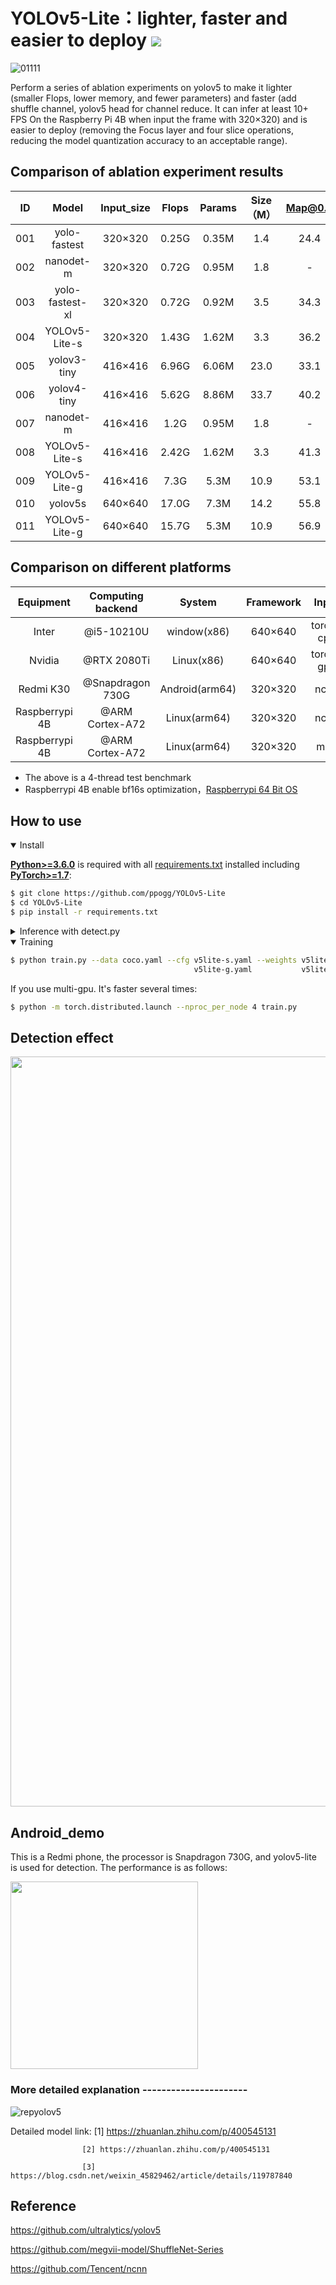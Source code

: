 # YOLOv5-Lite：lighter, faster and easier to deploy   ![](https://zenodo.org/badge/DOI/10.5281/zenodo.5241425.svg)

![01111](https://user-images.githubusercontent.com/82716366/135464047-9a66eb1a-38d6-4585-aacb-552c70b18457.jpg)

Perform a series of ablation experiments on yolov5 to make it lighter (smaller Flops, lower memory, and fewer parameters) and faster (add shuffle channel, yolov5 head for channel reduce. It can infer at least 10+ FPS On the Raspberry Pi 4B when input the frame with 320×320) and is easier to deploy (removing the Focus layer and four slice operations, reducing the model quantization accuracy to an acceptable range).

## Comparison of ablation experiment results

  ID|Model | Input_size|Flops| Params | Size（M） |Map@0.5|Map@.5:0.95
 :-----:|:-----:|:-----:|:----------:|:----:|:----:|:----:|:----:|
001| yolo-fastest| 320×320|0.25G|0.35M|1.4| 24.4| -
002| nanodet-m| 320×320| 0.72G|0.95M|1.8|- |20.6
003| yolo-fastest-xl| 320×320|0.72G|0.92M|3.5| 34.3| -
004| YOLOv5-Lite-s| 320×320|1.43G |1.62M|3.3| 36.2|20.8| 
005| yolov3-tiny| 416×416| 6.96G|6.06M|23.0| 33.1|16.6
006| yolov4-tiny| 416×416| 5.62G|8.86M| 33.7|40.2|21.7
007| nanodet-m| 416×416| 1.2G	|0.95M|1.8|- |23.5
008| YOLOv5-Lite-s| 416×416|2.42G |1.62M|3.3| 41.3|24.4| 
009| YOLOv5-Lite-g| 416×416|7.3G |5.3M|10.9| 53.1|34.7| 
010| yolov5s| 640×640| 17.0G|7.3M|14.2| 55.8|35.9
011| YOLOv5-Lite-g| 640×640|15.7G |5.3M|10.9| 56.9|38.1| 

## Comparison on different platforms

Equipment|Computing backend|System|Framework|Input|YOLOv5-Lite-s|YOLOv5-Lite-g|YOLOv5s
:---:|:---:|:---:|:---:|:---:|:---:|:---:|:---:
Inter|@i5-10210U|window(x86)|640×640|torch-cpu|112ms|183ms|179ms
Nvidia|@RTX 2080Ti|Linux(x86)|640×640|torch-gpu|11ms|16ms|14ms
Redmi K30|@Snapdragon 730G|Android(arm64)|320×320|ncnn|36ms|-|-
Raspberrypi 4B|@ARM Cortex-A72|Linux(arm64)|320×320|ncnn|97ms|415ms|371ms
Raspberrypi 4B|@ARM Cortex-A72|Linux(arm64)|320×320|mnn|88ms|393ms|356ms

* The above is a 4-thread test benchmark
* Raspberrypi 4B enable bf16s optimization，[Raspberrypi 64 Bit OS](http://downloads.raspberrypi.org/raspios_arm64/images/raspios_arm64-2020-08-24/)

## <div>How to use</div>

<details open>
<summary>Install</summary>

[**Python>=3.6.0**](https://www.python.org/) is required with all
[requirements.txt](https://github.com/ppogg/YOLOv5-Lite/master/requirements.txt) installed including
[**PyTorch>=1.7**](https://pytorch.org/get-started/locally/):
<!-- $ sudo apt update && apt install -y libgl1-mesa-glx libsm6 libxext6 libxrender-dev -->

```bash
$ git clone https://github.com/ppogg/YOLOv5-Lite
$ cd YOLOv5-Lite
$ pip install -r requirements.txt
```

</details>

<details>
<summary>Inference with detect.py</summary>

`detect.py` runs inference on a variety of sources, downloading models automatically from
the [latest YOLOv5-Lite release](https://github.com/ppogg/YOLOv5-Lite/releases) and saving results to `runs/detect`.

```bash
$ python detect.py --source 0  # webcam
                            file.jpg  # image 
                            file.mp4  # video
                            path/  # directory
                            path/*.jpg  # glob
                            'https://youtu.be/NUsoVlDFqZg'  # YouTube
                            'rtsp://example.com/media.mp4'  # RTSP, RTMP, HTTP stream
```

</details>

<details open>
<summary>Training</summary>

```bash
$ python train.py --data coco.yaml --cfg v5lite-s.yaml --weights v5lite-s.pt --batch-size 128
                                         v5lite-g.yaml           v5lite-g.pt               64
```

 If you use multi-gpu. It's faster several times:
  
 ```bash
$ python -m torch.distributed.launch --nproc_per_node 4 train.py
```
  
</details>  

## Detection effect 

<img src="https://user-images.githubusercontent.com/82716366/133584299-32c19883-2eb2-48ef-a22c-34e244d0ffbe.jpg" width="1200" /><br/>

## Android_demo 

This is a Redmi phone, the processor is Snapdragon 730G, and yolov5-lite is used for detection. The performance is as follows:

<img src="https://user-images.githubusercontent.com/82716366/130357030-c4131b64-55e4-40c9-9f66-c17b42d2409b.jpg" width="300"/><br/>

### More detailed explanation ----------------------

![repyolov5](https://user-images.githubusercontent.com/82716366/133568390-918822c8-ff7c-43bd-bd54-c999d3e57f01.png)

Detailed model link:
                    [1] https://zhuanlan.zhihu.com/p/400545131
                    
                    [2] https://zhuanlan.zhihu.com/p/400545131
                    
                    [3] https://blog.csdn.net/weixin_45829462/article/details/119787840

## Reference

https://github.com/ultralytics/yolov5

https://github.com/megvii-model/ShuffleNet-Series

https://github.com/Tencent/ncnn
